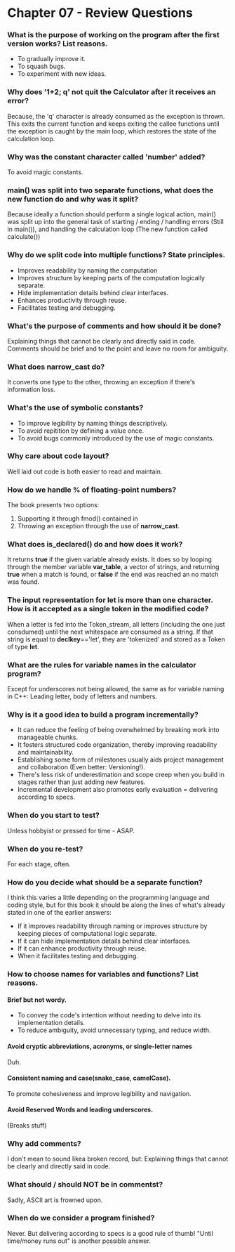# Chapter 07 - Review Questions
### What is the purpose of working on the program after the first version works? List reasons.
- To gradually improve it.
- To squash bugs.
- To experiment with new ideas.

### Why does '1+2; q' not quit the Calculator after it receives an error?
Because, the 'q' character is already consumed as the exception is thrown. This exits the current function and keeps exiting the callee functions until the exception is caught by the main loop, which restores the state of the calculation loop.

### Why was the constant character called 'number' added?
To avoid magic constants.

### main() was split into two separate functions, what does the new function do and why was it split?
Because ideally a function should perform a single logical action, main() was split up into the general task of starting / ending / handling errors (Still in main()), and handling the calculation loop (The new function called calculate())

### Why do we split code into multiple functions? State principles.
- Improves readability by naming the computation
- Improves structure by keeping parts of the computation logically separate.
- Hide implementation details behind clear interfaces.
- Enhances productivity through reuse.
- Facilitates testing and debugging.

### What's the purpose of comments and how should it be done?
Explaining things that cannot be clearly and directly said in code. Comments should be brief and to the point and leave no room for ambiguity.

### What does __narrow_cast__ do?
It converts one type to the other, throwing an exception if there's information loss.

### What's the use of symbolic constants?
- To improve legibility by naming things descriptively.
- To avoid repitition by defining a value once.
- To avoid bugs commonly introduced by the use of magic constants.

### Why care about code layout?
Well laid out code is both easier to read and maintain.

### How do we handle % of floating-point numbers?
The book presents two options:
1. Supporting it through fmod() contained in __<cmath>__
2. Throwing an exception through the use of __narrow_cast__.

### What does __is_declared()__ do and how does it work?
It returns __true__ if the given variable already exists.
It does so by looping through the member variable __var_table__, a vector of strings, and returning __true__ when a match is found, or __false__ if the end was reached an no match was found.

### The input representation for let is more than one character. How is it accepted as a single token in the modified code?
When a letter is fed into the Token_stream, all letters (including the one just consdumed) until the next whitespace are consumed as a string.
If that string is equal to __declkey__=='let', they are 'tokenized' and stored as a Token of type __let__.

### What are the rules for variable names in the calculator program?
Except for underscores not being allowed, the same as for variable naming in C++: Leading letter, body of letters and numbers.

### Why is it a good idea to build a program incrementally?
- It can reduce the feeling of being overwhelmed by breaking work into manageable chunks.
- It fosters structured code organization, thereby improving readability and maintainability.
- Establishing some form of milestones usually aids project management and collaboration (Even better: Versioning!).
- There's less risk of underestimation and scope creep when you build in stages rather than just adding new features.
- Incremental development also promotes early evaluation = delivering according to specs.

### When do you start to test?
Unless hobbyist or pressed for time - ASAP.

### When do you re-test?
For each stage, often.

### How do you decide what should be a separate function?
I think this varies a little depending on the programming language and coding style, but for this book it should be along the lines of what's already stated in one of the earlier answers:
- If it improves readability through naming or improves structure by keeping pieces of computational logic separate.
- If it can hide implementation details behind clear interfaces.
- If it can enhance productivity through reuse.
- When it facilitates testing and debugging.

### How to choose names for variables and functions? List reasons.
#### Brief but not wordy.
- To convey the code's intention without needing to delve into its implementation details.
- To reduce ambiguity, avoid unnecessary typing, and reduce width.

#### Avoid cryptic abbreviations, acronyms, or single-letter names
Duh.

#### Consistent naming and case(snake_case, camelCase).
To promote cohesiveness and improve legibility and navigation.

#### Avoid Reserved Words and leading underscores.
(Breaks stuff)

### Why add comments?
I don't mean to sound likea broken record, but: Explaining things that cannot be clearly and directly said in code.

### What should / should NOT be in commentst?
Sadly, ASCII art is frowned upon.

### When do we consider a program finished?
Never. But delivering according to specs is a good rule of thumb! "Until time/money runs out" is another possible answer.